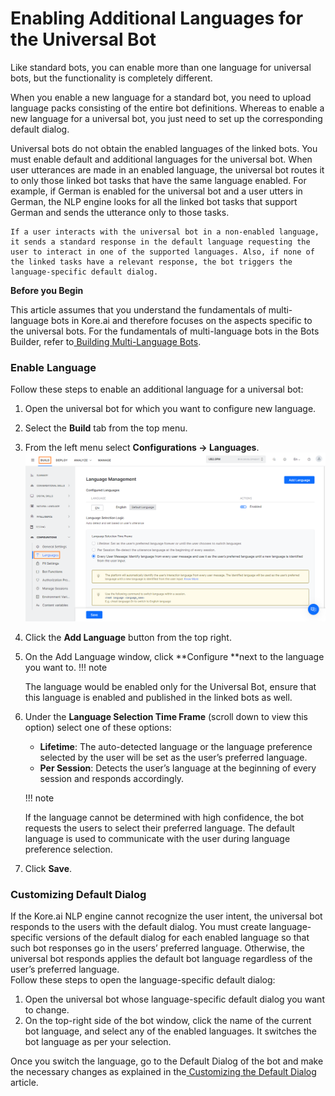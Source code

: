 # **Enabling Additional Languages for the Universal Bot**

Like standard bots, you can enable more than one language for universal bots, but the functionality is completely different.

When you enable a new language for a standard bot, you need to upload language packs consisting of the entire bot definitions. Whereas to enable a new language for a universal bot, you just need to set up the corresponding default dialog.

Universal bots do not obtain the enabled languages of the linked bots. You must enable default and additional languages for the universal bot. When user utterances are made in an enabled language, the universal bot routes it to only those linked bot tasks that have the same language enabled. For example, if German is enabled for the universal bot and a user utters in German, the NLP engine looks for all the linked bot tasks that support German and sends the utterance only to those tasks.


    If a user interacts with the universal bot in a non-enabled language, it sends a standard response in the default language requesting the user to interact in one of the supported languages. Also, if none of the linked tasks have a relevant response, the bot triggers the language-specific default dialog.


**Before you Begin**

This article assumes that you understand the fundamentals of multi-language bots in Kore.ai and therefore focuses on the aspects specific to the universal bots. For the fundamentals of multi-language bots in the Bots Builder, refer to[ Building Multi-Language Bots](https://developer.kore.ai/docs/bots/advanced-topics/multi-lingual/building-multi-language-bots/).


### **Enable Language**

Follow these steps to enable an additional language for a universal bot:



1. Open the universal bot for which you want to configure new language.
2. Select the **Build** tab from the top menu.
3. From the left menu select **Configurations -> Languages**. 
    ![alt_text](images/ub_languages.png "image_tooltip")

4. Click the **Add Language** button from the top right.
5. On the Add Language window, click **Configure **next to the language you want to.
    !!! note

    The language would be enabled only for the Universal Bot, ensure that this language is enabled and published in the linked bots as well. 




6. Under the **Language Selection Time Frame** (scroll down to view this option) select one of these options:
    * **Lifetime**: The auto-detected language or the language preference selected by the user will be set as the user’s preferred language.
    * **Per Session**: Detects the user’s language at the beginning of every session and responds accordingly.
    
    !!! note

    If the language cannot be determined with high confidence, the bot requests the users to select their preferred language. The default language is used to communicate with the user during language preference selection.


7. Click **Save**.


### **Customizing Default Dialog**

If the Kore.ai NLP engine cannot recognize the user intent, the universal bot responds to the users with the default dialog. You must create language-specific versions of the default dialog for each enabled language so that such bot responses go in the users’ preferred language. Otherwise, the universal bot responds applies the default bot language regardless of the user’s preferred language. \
 Follow these steps to open the language-specific default dialog:



1. Open the universal bot whose language-specific default dialog you want to change.
2. On the top-right side of the bot window, click the name of the current bot language, and select any of the enabled languages. It switches the bot language as per your selection.

Once you switch the language, go to the Default Dialog of the bot and make the necessary changes as explained in the[ Customizing the Default Dialog](https://developer.kore.ai/docs/bots/advanced-topics/universal-bot/customizing-the-universal-bots-default-dialog-task/) article.

		
